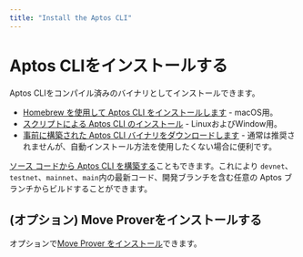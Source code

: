 ```yaml
---
title: "Install the Aptos CLI"
---
```


# Aptos CLIをインストールする

Aptos CLIをコンパイル済みのバイナリとしてインストールできます。

- [Homebrew を使用して Aptos CLI をインストールします](./install-from-brew.md) - macOS用。
- [スクリプトによる Aptos CLI のインストール](./automated-install.md) - LinuxおよびWindow用。
- [事前に構築された Aptos CLI バイナリをダウンロードします](./download-cli-binaries.md) - 通常は推奨されませんが、自動インストール方法を使用したくない場合に便利です。

[ソース コードから Aptos CLI を構築する](./build-from-source.md)こともできます。これにより
`devnet`、`testnet`、`mainnet`、`main`内の最新コード、開発ブランチを含む任意の Aptos ブランチからビルドすることができます。 

## (オプション) Move Proverをインストールする

オプションで[Move Prover をインストール](./install-move-prover.md)できます。
